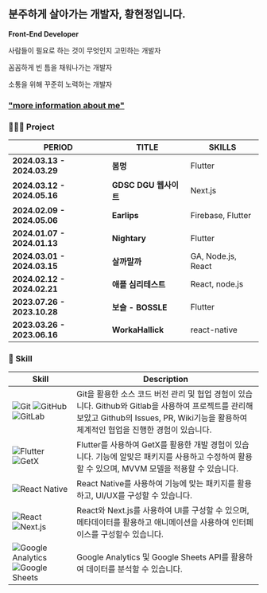 ## 분주하게 살아가는 개발자, 황현정입니다.


**Front-End Developer**

사람들이 필요로 하는 것이 무엇인지 고민하는 개발자

꼼꼼하게 빈 틈을 채워나가는 개발자

소통을 위해 꾸준히 노력하는 개발자

### ["more information about me"](https://bunju.oopy.io/)


### 👩🏻‍💻 Project  

| PERIOD | TITLE | SKILLS |
| ------- | ------- | -------|
| **2024.03.13 - 2024.03.29** | **봄멍** | Flutter |
| **2024.03.12 - 2024.05.16** | **GDSC DGU 웹사이트** | Next.js |
| **2024.02.09 - 2024.05.06** | **Earlips** | Firebase, Flutter |
| **2024.01.07 - 2024.01.13** | **Nightary** | Flutter |
| **2024.03.01 - 2024.03.15** | **살까말까** | GA, Node.js, React |
| **2024.02.12 - 2024.02.21** | **애플 심리테스트** | React, node.js |
| **2023.07.26 - 2023.10.28** | **보슬 - BOSSLE** | Flutter |
| **2023.03.26 - 2023.06.16** | **WorkaHallick** | react-native |


      
### 🧩 Skill     


| Skill | Description |
| ----- | ----------- |
| ![Git](https://img.shields.io/badge/-Git-F05032?logo=git&logoColor=white) ![GitHub](https://img.shields.io/badge/-GitHub-181717?logo=github&logoColor=white) ![GitLab](https://img.shields.io/badge/-GitLab-FC6D26?logo=gitlab&logoColor=white) | Git을 활용한 소스 코드 버전 관리 및 협업 경험이 있습니다. Github와 Gitlab을 사용하여 프로젝트를 관리해 보았고 Github의 Issues, PR, Wiki기능을 활용하여 체계적인 협업을 진행한 경험이 있습니다. |
| ![Flutter](https://img.shields.io/badge/-Flutter-02569B?logo=flutter&logoColor=white) ![GetX](https://img.shields.io/badge/-GetX-0877EF?logo=getx&logoColor=white) | Flutter를 사용하여 GetX를 활용한 개발 경험이 있습니다. 기능에 알맞은 패키지를 사용하고 수정하여 활용할 수 있으며, MVVM 모델을 적용할 수 있습니다. |
| ![React Native](https://img.shields.io/badge/-React%20Native-61DAFB?logo=react&logoColor=white) | React Native를 사용하여 기능에 맞는 패키지를 활용하고, UI/UX를 구성할 수 있습니다. |
| ![React](https://img.shields.io/badge/-React-61DAFB?logo=react&logoColor=white) ![Next.js](https://img.shields.io/badge/-Next.js-000000?logo=nextdotjs&logoColor=white) | React와 Next.js를 사용하여 UI를 구성할 수 있으며, 메타데이터를 활용하고 애니메이션을 사용하여 인터페이스를 구성할수 있습니다. |
| ![Google Analytics](https://img.shields.io/badge/-Google%20Analytics-E37400?logo=google-analytics&logoColor=white) ![Google Sheets](https://img.shields.io/badge/-Google%20Sheets-34A853?logo=google-sheets&logoColor=white) | Google Analytics 및 Google Sheets API를 활용하여 데이터를 분석할 수 있습니다. |
